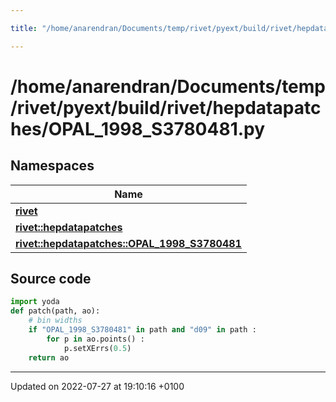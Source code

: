```yaml
---

title: "/home/anarendran/Documents/temp/rivet/pyext/build/rivet/hepdatapatches/OPAL_1998_S3780481.py"

---
```


# /home/anarendran/Documents/temp/rivet/pyext/build/rivet/hepdatapatches/OPAL_1998_S3780481.py



## Namespaces

| Name           |
| -------------- |
| **[rivet](http://example.org/namespaces/namespacerivet/)**  |
| **[rivet::hepdatapatches](http://example.org/namespaces/namespacerivet_1_1hepdatapatches/)**  |
| **[rivet::hepdatapatches::OPAL_1998_S3780481](http://example.org/namespaces/namespacerivet_1_1hepdatapatches_1_1opal__1998__s3780481/)**  |




## Source code

```python
import yoda
def patch(path, ao):
    # bin widths
    if "OPAL_1998_S3780481" in path and "d09" in path :
        for p in ao.points() :
            p.setXErrs(0.5)
    return ao
```


-------------------------------

Updated on 2022-07-27 at 19:10:16 +0100

